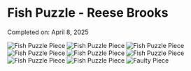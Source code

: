 <html lang="en">
<head>
<meta charset="UTF-8">
<meta name="viewport" content="width=device-width, initial-scale=1.0">
<title>Fish Puzzle - Reese Brooks</title>
<link rel="stylesheet" href="style.css">
</head>
<body>
<h1>Fish Puzzle - Reese Brooks</h1>
<p>Completed on: April 8, 2025</p>

<div class="puzzle-container">
<img src="images/fish1.jpg" alt="Fish Puzzle Piece">
<img src="images/fish2.jpg" alt="Fish Puzzle Piece">
<img src="images/fish3.jpg" alt="Fish Puzzle Piece">
<img src="images/fish4.jpg" alt="Fish Puzzle Piece">
<img src="images/fish5.jpg" alt="Fish Puzzle Piece">
<img src="images/fish6.jpg" alt="Fish Puzzle Piece">
<img src="images/fish7.jpg" alt="Fish Puzzle Piece">
<img src="images/fish8.jpg" alt="Fish Puzzle Piece">
<!-- Faulty piece hidden -->
<img src="images/fish9.jpg" alt="Faulty Piece" class="hidden">
</div>
</body>
</html>
